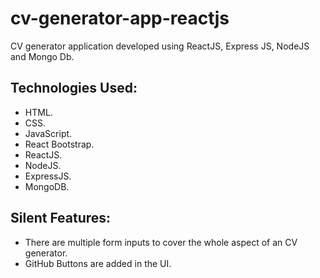 # cv-generator-app-reactjs

CV generator application developed using ReactJS, Express JS,  NodeJS and Mongo Db.

## Technologies Used:

* HTML.
* CSS.
* JavaScript.
* React Bootstrap.
* ReactJS.
* NodeJS.
* ExpressJS.
* MongoDB.

## Silent Features:

* There are multiple form inputs to cover the whole aspect of an CV generator.
* GitHub Buttons are added in the UI.


